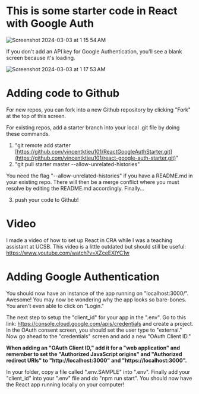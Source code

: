 # This is some starter code in React with Google Auth

![Screenshot 2024-03-03 at 1 15 54 AM](https://github.com/vincentktieu101/react-google-auth-starter/assets/46038043/1aa76be7-48ae-4233-b932-2058b60af70e)

If you don't add an API key for Google Authentication, you'll see a blank screen because it's loading.

![Screenshot 2024-03-03 at 1 17 53 AM](https://github.com/vincentktieu101/react-google-auth-starter/assets/46038043/c2164965-7b90-43c1-a677-02be0eedd08b)


# Adding code to Github
For new repos, you can fork into a new Github repository by clicking "Fork" at the top of this screen.

For existing repos, add a starter branch into your local .git file by doing these commands.
1) "git remote add starter [https://github.com/vincentktieu101/ReactGoogleAuthStarter.git](https://github.com/vincentktieu101/react-google-auth-starter.git)"
2) "git pull starter master --allow-unrelated-histories"

You need the flag "--allow-unrelated-histories" if you have a README.md in your existing repo. There will then be a merge conflict where you must resolve by editing the README.md accordingly. Finally...

3) push your code to Github!

# Video
I made a video of how to set up React in CRA while I was a teaching assistant at UCSB. This video is a little outdated but should still be useful: https://www.youtube.com/watch?v=XZceEXlYC1w

# Adding Google Authentication

You should now have an instance of the app running on "localhost:3000/". Awesome! You may now be wondering why the app looks so bare-bones. You aren't even able to click on "Login."

The next step to setup the "client_id" for your app in the ".env". Go to this link: https://console.cloud.google.com/apis/credentials and create a project. In the OAuth consent screen, you should set the user type to "external." Now go ahead to the "credentials" screen and add a new "OAuth Client ID."

**When adding an "OAuth Client ID," add it for a "web application" and remember to set the "Authorized JavaScript origins" and "Authorized redirect URIs" to "http://localhost:3000" and "https://localhost:3000".**

In your folder, copy a file called ".env.SAMPLE" into ".env". Finally add your "client_id" into your ".env" file and do "npm run start". You should now have the React app running locally on your computer!
